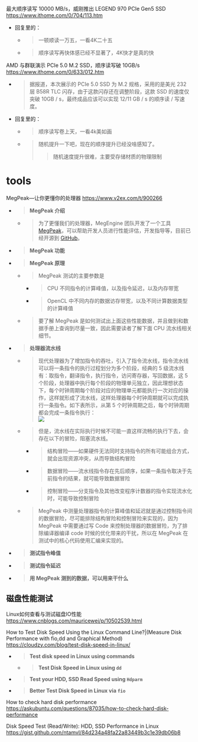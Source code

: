 
最大顺序读写 10000 MB/s，威刚推出 LEGEND 970 PCIe Gen5 SSD https://www.ithome.com/0/704/113.htm
- 回复里的：
  * > 一顿顺读一万五，一看4K二十五
  * > 顺序读写再快体感已经不显著了，4K快才是真的快

AMD 与群联演示 PCIe 5.0 M.2 SSD，顺序读写破 10GB/s https://www.ithome.com/0/633/012.htm
- > 据报道，本次展示的 PCIe 5.0 SSD 为 M.2 规格，采用的是美光 232 层 B58R TLC 闪存，由于这款闪存还在调整阶段，这款 SSD 的速度仅突破 10GB / s，最终成品应该可以实现 12/11 GB / s 的顺序读 / 写速度。
- 回复里的：
  * > 顺序读写卷上天，一看4k美如画
  * > 随机提升一下吧，现在的顺序提升已经没啥感知了。
    >> 随机速度提升很难，主要受存储材质的物理限制

# tools

MegPeak—让你更懂你的处理器 https://www.v2ex.com/t/900266
- > **MegPeak 介绍**
  * > 为了更懂我们的处理器，MegEngine 团队开发了一个工具 [MegPeak](https://github.com/MegEngine/MegPeak)，可以帮助开发人员进行性能评估，开发指导等，目前已经开源到 [GitHub](https://github.com/MegEngine/MegPeak)。
- > **MegPeak 功能**
- > **MegPeak 原理**
  * > MegPeak 测试的主要参数是
    + > CPU 不同指令的计算峰值，以及指令延迟，以及内存带宽
    + > OpenCL 中不同内存的数据访存带宽，以及不同计算数据类型的计算峰值
  * > 要了解 MegPeak 是如何测试出上面这些性能数据，并且做到和数据手册上查询到尽量一致，因此需要读者了解下面 CPU 流水线相关细节。
- > **处理器流水线**
  * > 现代处理器为了增加指令的吞吐，引入了指令流水线，指令流水线可以将一条指令的执行过程划分为多个阶段，经典的 5 级流水线有：取指令，翻译指令，执行指令，访问寄存器，写回数据，这 5 个阶段，处理器中执行每个阶段的物理单元独立，因此理想状态下，每个时钟周期每个阶段对应的物理单元都能执行一次对应的操作，这样就形成了流水线，这样处理器每个时钟周期就可以完成执行一条指令。如下表所示，从第 5 个时钟周期之后，每个时钟周期都会完成一条指令执行： <br> ![](https://oscimg.oschina.net/oscnet/up-df792aa9178e28cb88e6b8a4ce9fe5b206c.png)
  * > 但是，流水线在实际执行时候不可能一直这样流畅的执行下去，会存在以下的冒险，阻塞流水线。
    + > 结构冒险——如果硬件无法同时支持指令的所有可能组合方式，就会出现资源冲突，从而导致结构冒险
    + > 数据冒险——流水线指令存在先后顺序，如果一条指令取决于先前指令的结果，就可能导致数据冒险
    + > 控制冒险——分支指令及其他改变程序计数器的指令实现流水化时，可能导致控制冒险
  * > MegPeak 中测量处理器指令的计算峰值和延迟就是通过控制指令间的数据冒险，尽可能排除结构冒险和控制冒险来实现的，因为 MegPeak 中需要通过写 Code 来控制处理器的数据冒险，为了排除编译器编译 code 时候的优化带来的干扰，所以在 MegPeak 在测试中的核心代码使用汇编来实现的。
- > **测试指令峰值**
- > **测试指令延迟**
- > **用 MegPeak 测到的数据，可以用来干什么**

## 磁盘性能测试

Linux如何查看与测试磁盘IO性能 https://www.cnblogs.com/mauricewei/p/10502539.html

How to Test Disk Speed Using the Linux Command Line?|(Measure Disk Performance with fio,dd and Graphical Method) https://cloudzy.com/blog/test-disk-speed-in-linux/
- > **Test disk speed in Linux using commands**
  * > **Test Disk Speed in Linux using `dd`**
- > **Test your HDD, SSD Read Speed using `Hdparm`**
- > **Better Test Disk Speed in Linux via `fio`**

How to check hard disk performance https://askubuntu.com/questions/87035/how-to-check-hard-disk-performance

Disk Speed Test (Read/Write): HDD, SSD Performance in Linux https://gist.github.com/ntamvl/84d234a48fa22a83449b3c1e39db06b8
